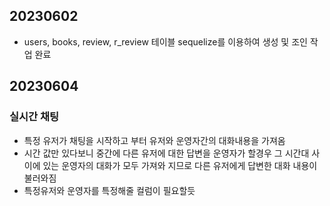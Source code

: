 ## 20230602

- users, books, review, r_review 테이블 sequelize를 이용하여 생성 및 조인 작업 완료

## 20230604

### 실시간 채팅

- 특정 유저가 채팅을 시작하고 부터 유저와 운영자간의 대화내용을 가져옴
- 시간 값만 있다보니 중간에 다른 유저에 대한 답변을 운영자가 할경우 그 시간대 사이에 있는 운영자의 대화가 모두 가져와 지므로 다른 유저에게 답변한 대화 내용이 불러와짐
- 특정유저와 운영자를 특정해줄 컬럼이 필요할듯
